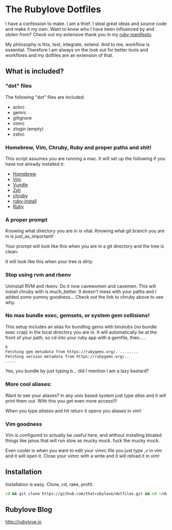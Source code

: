 # The Rubylove Dotfiles

I have a confession to make. I am a thief. I steal great ideas and source code and make it my own. Want to know who I have been influenced by and stolen from? Check out my extensive thank you in my [ruby manifesto](https://github.com/rubylove/ruby_programming_manifesto).

My philosophy is this, test, integrate, extend. And to me, workflow is essential. Therefore I am always on the look out for better tools and workflows and my dotfiles are an extension of that.


## What is included?

### "dot" files

The following "dot" files are included. 

* ackrc
* gemrc
* gitignore
* vimrc
* zlogin (empty)
* zshrc

### Homebrew, Vim, Chruby, Ruby and proper paths and shit!

This script assumes you are running a mac. It will set up the following if you have not already installed it:

* [Homebrew](http://brew.sh/)
* [Vim](http://www.vim.org/)
* [Vundle](https://github.com/gmarik/Vundle.vim)
* [Zsh](http://www.zsh.org/)
* [chruby](https://github.com/postmodern/chruby)
* [ruby-install](https://github.com/postmodern/ruby-install)
* [Ruby](https://github.com/ruby/ruby)

### A proper prompt

Knowing what directory you are in is vital. Knowing what git branch you are in is just_as_important!

Your prompt will look like this when you are in a git directory and the tree is clean:

It will look like this when your tree is *dirty*

### Stop using rvm and rbenv

Uninstall RVM and rbenv. Do it now cavewomen and cavemen. This will install chruby with is much_better. It doesn't mess with your paths and I added some yummy goodness... Check out the link to chruby above to see why.

### No mas bundle exec, gemsets, or system gem collisions!

This setup includes an alias for bundling gems with binstubs (no bundle exec crap) in the local directory you are in. It will automatically be at the front of your path, so cd into your ruby app with a gemfile, then.....

```bash
b
Fetching gem metadata from https://rubygems.org/. ........
Fetching version metadata from https://rubygems.org/..
.....
```

Yes, you bundle by just typing b... did I mention I am a lazy bastard?

### More cool aliases:

Want to see your aliases? In any unix based system just type *alias* and it will print them out. With this you get even more access!!!

When you type *aliases* and hit return it opens you aliases in vim!


### Vim goodness

Vim is configured to actually be useful here, and without installing bloated things like janus that will run slow as mucky muck. fuck the mucky muck.

Even cooler is when you want to edit your vimrc file you just type *,v* in vim and it will open it. Close your vimrc with a write and it will reload it in vim!

## Installation

Installation is easy. Clone, cd, rake, profit.

```sh
cd && git clone https://github.com/thatrubylove/dotfiles.git && cd ~/dotfiles && rake
```

## Rubylove Blog

http://rubylove.io
